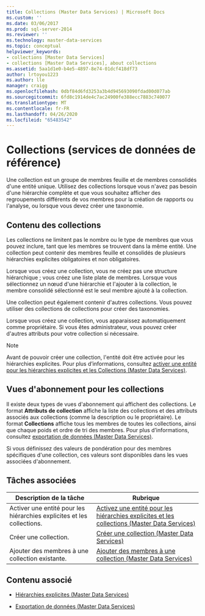 ```yaml
---
title: Collections (Master Data Services) | Microsoft Docs
ms.custom: ''
ms.date: 03/06/2017
ms.prod: sql-server-2014
ms.reviewer: ''
ms.technology: master-data-services
ms.topic: conceptual
helpviewer_keywords:
- collections [Master Data Services]
- collections [Master Data Services], about collections
ms.assetid: 5aa1d1e0-b4e5-4897-8e74-01dcf418df73
author: lrtoyou1223
ms.author: lle
manager: craigg
ms.openlocfilehash: 0dbf84d6fd3253a3b4d945693090fdad00d077ab
ms.sourcegitcommit: 6fd8c1914de4c7ac24900fe388ecc7883c740077
ms.translationtype: MT
ms.contentlocale: fr-FR
ms.lasthandoff: 04/26/2020
ms.locfileid: "65483542"
---
```

# <a name="collections-master-data-services"></a>Collections (services de données de référence)
  Une collection est un groupe de membres feuille et de membres consolidés d'une entité unique. Utilisez des collections lorsque vous n'avez pas besoin d'une hiérarchie complète et que vous souhaitez afficher des regroupements différents de vos membres pour la création de rapports ou l'analyse, ou lorsque vous devez créer une taxonomie.  
  
## <a name="what-collections-contain"></a>Contenu des collections  
 Les collections ne limitent pas le nombre ou le type de membres que vous pouvez inclure, tant que les membres se trouvent dans la même entité. Une collection peut contenir des membres feuille et consolidés de plusieurs hiérarchies explicites obligatoires et non obligatoires.  
  
 Lorsque vous créez une collection, vous ne créez pas une structure hiérarchique ; vous créez une liste plate de membres. Lorsque vous sélectionnez un nœud d'une hiérarchie et l'ajouter à la collection, le membre consolidé sélectionné est le seul membre ajouté à la collection.  
  
 Une collection peut également contenir d'autres collections. Vous pouvez utiliser des collections de collections pour créer des taxonomies.  
  
 Lorsque vous créez une collection, vous apparaissez automatiquement comme propriétaire. Si vous êtes administrateur, vous pouvez créer d'autres attributs pour votre collection si nécessaire.  
  
> [!NOTE]  
>  Avant de pouvoir créer une collection, l'entité doit être activée pour les hiérarchies explicites. Pour plus d’informations, consultez [activer une entité pour les hiérarchies explicites et les Collections &#40;Master Data Services&#41;](enable-an-entity-for-explicit-hierarchies-and-collections-master-data-services.md).  
  
## <a name="subscription-views-for-collections"></a>Vues d'abonnement pour les collections  
 Il existe deux types de vues d'abonnement qui affichent des collections. Le format **Attributs de collection** affiche la liste des collections et des attributs associés aux collections (comme la description ou le propriétaire). Le format **Collections** affiche tous les membres de toutes les collections, ainsi que chaque poids et ordre de tri des membres. Pour plus d’informations, consultez [exportation de données &#40;Master Data Services&#41;](overview-exporting-data-master-data-services.md).  
  
 Si vous définissez des valeurs de pondération pour des membres spécifiques d'une collection, ces valeurs sont disponibles dans les vues associées d'abonnement.  
  
## <a name="related-tasks"></a>Tâches associées  
  
|Description de la tâche|Rubrique|  
|----------------------|-----------|  
|Activer une entité pour les hiérarchies explicites et les collections.|[Activez une entité pour les hiérarchies explicites et les collections &#40;Master Data Services&#41;](enable-an-entity-for-explicit-hierarchies-and-collections-master-data-services.md)|  
|Créer une collection.|[Créer une collection &#40;Master Data Services&#41;](../../2014/master-data-services/create-a-collection-master-data-services.md)|  
|Ajouter des membres à une collection existante.|[Ajouter des membres à une collection &#40;Master Data Services&#41;](../../2014/master-data-services/add-members-to-a-collection-master-data-services.md)|  
  
## <a name="related-content"></a>Contenu associé  
  
-   [Hiérarchies explicites &#40;Master Data Services&#41;](../../2014/master-data-services/explicit-hierarchies-master-data-services.md)  
  
-   [Exportation de données &#40;Master Data Services&#41;](overview-exporting-data-master-data-services.md)  
  
  
